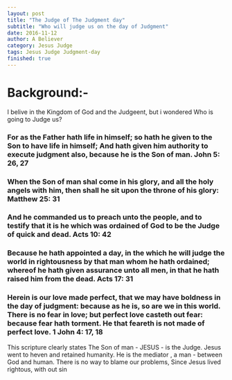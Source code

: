 ```yaml
---
layout: post
title: "The Judge of The Judgment day"
subtitle: "Who will judge us on the day of Judgment"
date: 2016-11-12
author: A Believer
category: Jesus Judge
tags: Jesus Judge Judgment-day
finished: true
---
```


# Background:-

  I belive in the Kingdom of God and the Judgeent, but i wondered Who is going to Judge us?

### For as the Father hath life in himself; so hath he given to the Son to have life in himself; And hath given him authority to execute judgment also, because he is the Son of man. John 5: 26, 27

### When the Son of man shal come in his glory, and all the holy angels with him, then shall he sit upon the throne of his glory: Matthew 25: 31

### And he commanded us to preach unto the people, and to testify that it is he which was ordained of God to be the Judge of quick and dead. Acts 10: 42

### Because he hath appointed a day, in the which he will judge the world in rightousness by that man whom he hath ordained; whereof he hath given assurance unto all men, in that he hath raised him from the dead. Acts 17: 31

### Herein is our love made perfect, that we may have boldness in the day of judgment: because as he is, so are we in this world. There is no fear in love; but perfect love casteth out fear: because fear hath torment. He that feareth is not made of perfect love. 1 John 4: 17, 18

  This scripture clearly states The Son of man - JESUS - is the Judge. Jesus went to heven and retained humanity. He is the mediator , a man - between God and human. There is no way to blame our problems, Since Jesus lived rightous, with out sin
